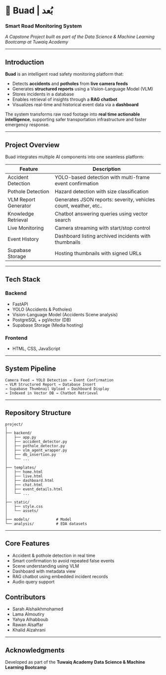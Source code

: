 # 🚦 Buad | بُعد

### Smart Road Monitoring System

*A Capstone Project built as part of the Data Science & Machine Learning Bootcamp at Tuwaiq Academy*

---

## Introduction

**Buad** is an intelligent road safety monitoring platform that:

* Detects **accidents** and **potholes** from **live camera feeds**
* Generates **structured reports** using a Vision-Language Model (VLM)
* Stores incidents in a database
* Enables retrieval of insights through a **RAG chatbot**
* Visualizes real-time and historical event data via a **dashboard**

The system transforms raw road footage into **real time actionable intelligence**, supporting safer transportation infrastructure and faster emergency response.

---

## Project Overview

Buad integrates multiple AI components into one seamless platform:

| Feature              | Description                                                     |
| -------------------- | --------------------------------------------------------------- |
| Accident Detection   | YOLO-based detection with multi-frame event confirmation        |
| Pothole Detection    | Hazard detection with size classification                       |
| VLM Report Generator | Generates JSON reports: severity, vehicles count, weather, etc..|
| Knowledge Retrieval  | Chatbot answering  queries using vector search                  |
| Live Monitoring      | Camera streaming with start/stop control                        |
| Event History        | Dashboard listing archived incidents with thumbnails            |
| Supabase Storage     | Hosting thumbnails with signed URLs                             |

---

## Tech Stack

### Backend

* FastAPI 
* YOLO (Accidents & Potholes)
* Vision-Language Model (Accidents Scene analysis)
* PostgreSQL + pgVector (DB)
* Supabase Storage (Media hosting)

### Frontend

* HTML, CSS, JavaScript

---

## System Pipeline

```
Camera Feed → YOLO Detection → Event Confirmation 
→ VLM Structured Report → Database Insert
→ Supabase Thumbnail Upload → Dashboard Display
→ Indexed in Vector DB → Chatbot Retrieval
```

---

## Repository Structure

```
project/
│
├── backend/
│   ├── app.py
│   ├── accident_detector.py
│   ├── pothole_detector.py
│   ├── vlm_agent_wrapper.py
│   ├── db_insertion.py
│   └── ...
│
├── templates/
│   ├── home.html
│   ├── live.html
│   ├── dashboard.html
│   ├── chat.html
│   ├── event_details.html
│   └── ...
│
├── static/
│   ├── style.css
│   └── assets/
│
├── models/            # Model
└── analysis/          # EDA datasets
```

---

## Core Features

*  Accident & pothole detection in real time
*  Smart confirmation to avoid repeated false events
*  Scene understanding using VLM
*  Dashboard with metadata view
*  RAG chatbot using embedded incident records
*  Audio query support


## Contributors
- Sarah Alshaikhmohamed
- Lama Almoutiry
- Yahya Alhabboub
- Rawan Alsaffar
- Khalid Alzahrani
---

## Acknowledgments

Developed as part of the
**Tuwaiq Academy Data Science & Machine Learning Bootcamp**


